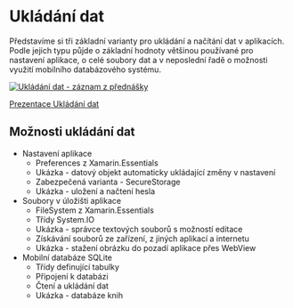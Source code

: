 # Ukládání dat

Představíme si tři základní varianty pro ukládání a načítání dat v aplikacích. Podle jejich typu půjde o základní hodnoty většinou používané pro nastavení aplikace, o celé soubory dat a v neposlední řadě o možnosti využití mobilního databázového systému.

[![Ukládání dat - záznam z přednášky](https://img.youtube.com/vi/mb8xvo9CBXM/0.jpg)](https://www.youtube.com/watch?v=mb8xvo9CBXM)

[Prezentace Ukládání dat](https://github.com/PetrVobornik/prednasky/blob/master/Xamarin.Forms/06-UkladaniDat/ukladani-dat.ppsx?raw=true)

## Možnosti ukládání dat
* Nastavení aplikace 
  * Preferences z Xamarin.Essentials
  * Ukázka - datový objekt automaticky ukládající změny v nastavení
  * Zabezpečená varianta - SecureStorage
  * Ukázka - uložení a načtení hesla
* Soubory v úložišti aplikace
  * FileSystem z Xamarin.Essentials
  * Třídy System.IO
  * Ukázka - správce textových souborů s možností editace
  * Získávání souborů ze zařízení, z jiných aplikací a internetu
  * Ukázka - stažení obrázku do pozadí aplikace přes WebView
* Mobilní databáze SQLite
  * Třídy definující tabulky
  * Připojení k databázi
  * Čtení a ukládání dat
  * Ukázka - databáze knih
